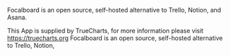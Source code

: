 Focalboard is an open source, self-hosted alternative to Trello, Notion, and Asana.

This App is supplied by TrueCharts, for more information please visit https://truecharts.org
Focalboard is an open source, self-hosted alternative to Trello, Notion,

